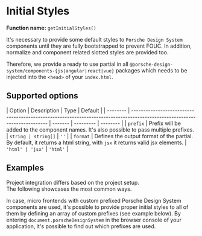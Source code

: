 # Initial Styles

**Function name:** `getInitialStyles()`

It's necessary to provide some default styles to `Porsche Design System` components until they are fully bootstrapped to
prevent FOUC. In addition, normalize and component related slotted styles are provided too.

Therefore, we provide a ready to use partial in all `@porsche-design-system/components-{js|angular|react|vue}` packages
which needs to be injected into the `<head>` of your `index.html`.

## Supported options

| Option   | Description                                                                                                               | Type    | Default   |
| -------- | ------------------------------------------------------------------------------------------------------------------------- | ------- | --------- | -------- |
| `prefix` | Prefix will be added to the component names. It's also possible to pass multiple prefixes.                                | `string | string[]` | `''`     |
| `format` | Defines the output format of the partial. By default, it returns a html string, with `jsx` it returns valid jsx elements. | `'html' | 'jsx'`    | `'html'` |

## Examples

Project integration differs based on the project setup.  
The following showcases the most common ways.

<p-inline-notification heading="Hint" state="success" persistent="true">
  In case, micro frontends with custom prefixed Porsche Design System components are used, 
it's possible to provide proper initial styles to all of them by defining an array of custom prefixes (see example below).
By entering <code>document.porscheDesignSystem</code> in the browser console of your application, it's possible to find out which prefixes are used.
</p-inline-notification>

<PartialDocs name="getInitialStyles" :params="params" location="head"></PartialDocs>

<script lang="ts">
import Vue from 'vue';
import Component from 'vue-class-component';

@Component
export default class Code extends Vue {
  public params = [
    {
      value: ""
    },
    {
      value: "{ prefix: 'custom-prefix' }",
      comment: 'with custom prefix to match your prefixed components',
    },
    {
      value: "{ prefix: ['', 'custom-prefix', 'another-prefix'] }",
      comment: 'with multiple prefixes to match prefixed components coming from micro frontends',
    },
  ];
}
</script>
